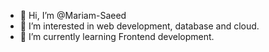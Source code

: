 - 👋 Hi, I’m @Mariam-Saeed
- 👀 I’m interested in web development, database and cloud.
- 🌱 I’m currently learning Frontend development.


<!---
Mariam-Saeed/Mariam-Saeed is a ✨ special ✨ repository because its `README.md` (this file) appears on your GitHub profile.
You can click the Preview link to take a look at your changes.
- 💞️ I’m looking to collaborate on ...
- 📫 How to reach me ...
--->
